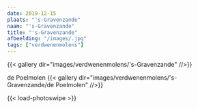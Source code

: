 ```yaml
---
date: 2019-12-15
plaats: "'s-Gravenzande"
naam: "'s-Gravenzande"
title: "'s-Gravenzande"
afbeelding: "/images/.jpg"
tags: ["verdwenenmolens"]
---
```


{{< gallery dir="images/verdwenenmolens/'s-Gravenzande" //>}}

de Poelmolen
{{< gallery dir="images/verdwenenmolens/'s-Gravenzande/de Poelmolen" //>}}

{{< load-photoswipe >}}